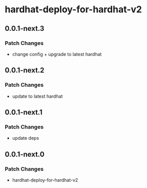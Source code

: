 # hardhat-deploy-for-hardhat-v2

## 0.0.1-next.3

### Patch Changes

- change config + upgrade to latest hardhat

## 0.0.1-next.2

### Patch Changes

- update to latest hardhat

## 0.0.1-next.1

### Patch Changes

- update deps

## 0.0.1-next.0

### Patch Changes

- hardhat-deploy-for-hardhat-v2
